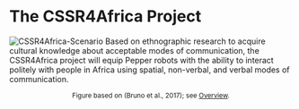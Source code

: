 # The CSSR4Africa Project
![CSSR4Africa-Scenario](/images/CSSR_Scenario.png)
Based on ethnographic research to acquire cultural knowledge about acceptable modes of communication, the CSSR4Africa project will equip Pepper robots with the ability to interact politely with people in Africa using spatial, non-verbal, and verbal modes of communication. 
<center><small>Figure based on (Bruno et al., 2017);  see <a href="https://cssr4africa.github.io/about">Overview</a>.</small></center>




 